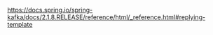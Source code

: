 
https://docs.spring.io/spring-kafka/docs/2.1.8.RELEASE/reference/html/_reference.html#replying-template
